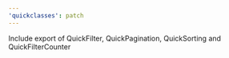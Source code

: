 ```yaml
---
'quickclasses': patch
---
```


Include export of QuickFilter, QuickPagination, QuickSorting and QuickFilterCounter

